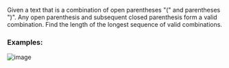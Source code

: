 Given a text that is a combination of open parentheses "(" and parentheses ")". Any open parenthesis and subsequent closed parenthesis form a valid combination. Find the length of the longest sequence of valid combinations.

### Examples:

![image](https://user-images.githubusercontent.com/45227327/221917521-6ae5a5a5-a440-45c9-bcbd-21259f946db0.png)
